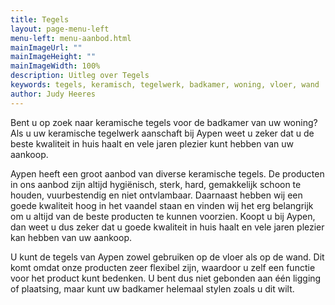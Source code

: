 ```yaml
---
title: Tegels
layout: page-menu-left
menu-left: menu-aanbod.html
mainImageUrl: ""
mainImageHeight: ""
mainImageWidth: 100%
description: Uitleg over Tegels
keywords: tegels, keramisch, tegelwerk, badkamer, woning, vloer, wand
author: Judy Heeres
---
```


Bent u op zoek naar keramische tegels voor de badkamer van uw woning? Als u uw keramische tegelwerk
aanschaft bij Aypen weet u zeker dat u de beste kwaliteit in huis haalt en vele jaren plezier kunt 
hebben van uw aankoop.

Aypen heeft een groot aanbod van diverse keramische tegels. De producten in ons aanbod zijn altijd 
hygiënisch, sterk, hard, gemakkelijk schoon te houden, vuurbestendig en niet ontvlambaar. 
Daarnaast hebben wij een goede kwaliteit hoog in het vaandel staan en vinden wij het erg belangrijk 
om u altijd van de beste producten te kunnen voorzien. Koopt u bij Aypen, dan weet u dus zeker dat 
u goede kwaliteit in huis haalt en vele jaren plezier kan hebben van uw aankoop.

U kunt de tegels van Aypen zowel gebruiken op de vloer als op de wand. Dit komt omdat onze producten 
zeer flexibel zijn, waardoor u zelf een functie voor het product kunt bedenken. U bent dus niet 
gebonden aan één ligging of plaatsing, maar kunt uw badkamer helemaal stylen zoals u dit wilt.
